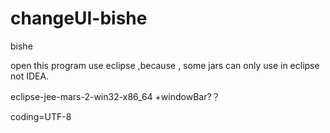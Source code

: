 # changeUI-bishe
bishe


open this program use eclipse ,because , some jars can only use in eclipse not IDEA.

eclipse-jee-mars-2-win32-x86_64
+windowBar?？

coding=UTF-8
